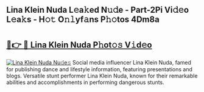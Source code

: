 ## Lina Klein Nuda L𝚎a𝚔ed N𝚞𝚍e - Part-2Pi Vi𝚍𝚎o L𝚎a𝚔s - H𝚘𝚝 O𝚗𝚕yf𝚊ns P𝚑𝚘tos 4Dm8a

# <h2><a href="http://kf0ftnj.oniu.top/?m=Lina+Klein+Nuda">🔗👉 🔴 Lina Klein Nuda P𝚑ot𝚘𝚜 V𝚒d𝚎o</a></h2>

[![Lina Klein Nuda Nu𝚍e𝚜](https://i.imgur.com/0qMVB7G.gif)](http://kf0ftnj.oniu.top/?m=Lina+Klein+Nuda)
Social media influencer Lina Klein Nuda, famed for publishing dance and lifestyle information, featuring presentations and blogs. Versatile stunt performer Lina Klein Nuda, known for their remarkable abilities and accomplishments in performing dangerous stunts.  
